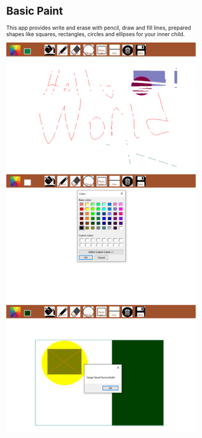 # Basic Paint
This app provides write and erase with pencil, draw and fill lines, prepared shapes like squares, rectangles, circles and ellipses 
for your inner child.

![All in one image](/all-in-one.PNG)
![Color Picker](/colors-ss.PNG)
![Saved Successfully](/saved.PNG)

